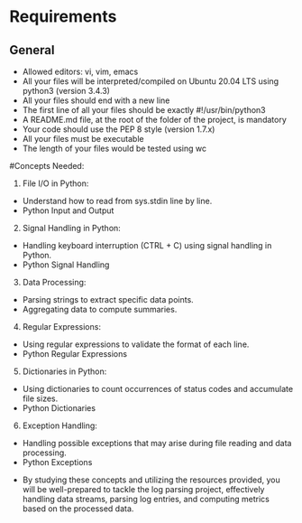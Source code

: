 # Requirements

## General
- Allowed editors: vi, vim, emacs
- All your files will be interpreted/compiled on Ubuntu 20.04 LTS using python3 (version 3.4.3)
- All your files should end with a new line
- The first line of all your files should be exactly #!/usr/bin/python3
- A README.md file, at the root of the folder of the project, is mandatory
- Your code should use the PEP 8 style (version 1.7.x)
- All your files must be executable
- The length of your files would be tested using wc

#Concepts Needed:
1. File I/O in Python:

- Understand how to read from sys.stdin line by line.
- Python Input and Output

2. Signal Handling in Python:

- Handling keyboard interruption (CTRL + C) using signal handling in Python.
- Python Signal Handling

3. Data Processing:

- Parsing strings to extract specific data points.
- Aggregating data to compute summaries.

4. Regular Expressions:

- Using regular expressions to validate the format of each line.
- Python Regular Expressions

5. Dictionaries in Python:

- Using dictionaries to count occurrences of status codes and accumulate file sizes.
- Python Dictionaries


6. Exception Handling:

- Handling possible exceptions that may arise during file reading and data processing.
- Python Exceptions


* By studying these concepts and utilizing the resources provided, you will be well-prepared to tackle the log parsing project, effectively handling data streams, parsing log entries, and computing metrics based on the processed data.
